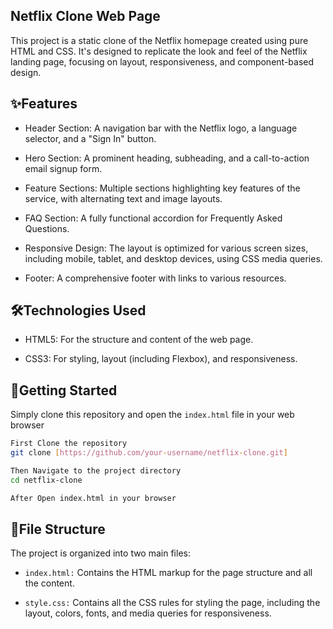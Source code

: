 ## Netflix Clone Web Page

This project is a static clone of the Netflix homepage created using pure HTML and CSS. 
It's designed to replicate the look and feel of the Netflix landing page, focusing on layout, responsiveness, and component-based design.

## ✨Features
* Header Section: A navigation bar with the Netflix logo, a language selector, and a "Sign In" button.

* Hero Section: A prominent heading, subheading, and a call-to-action email signup form.

* Feature Sections: Multiple sections highlighting key features of the service, with alternating text and image layouts.

* FAQ Section: A fully functional accordion for Frequently Asked Questions.

* Responsive Design: The layout is optimized for various screen sizes, including mobile, tablet, and desktop devices, using CSS media queries.

* Footer: A comprehensive footer with links to various resources.

## 🛠️Technologies Used
* HTML5: For the structure and content of the web page.

* CSS3: For styling, layout (including Flexbox), and responsiveness.

## 🚀Getting Started
Simply clone this repository and open the `index.html` file in your web browser

```bash
First Clone the repository
git clone [https://github.com/your-username/netflix-clone.git]

Then Navigate to the project directory
cd netflix-clone

After Open index.html in your browser
```
## 📂File Structure
The project is organized into two main files:

* `index.html:` Contains the HTML markup for the page structure and all the content.

* `style.css:` Contains all the CSS rules for styling the page, including the layout, colors, fonts, and media queries for responsiveness.
